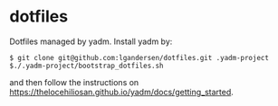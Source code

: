 # dotfiles

Dotfiles managed by yadm. Install yadm by:

```
$ git clone git@github.com:lgandersen/dotfiles.git .yadm-project
$./.yadm-project/bootstrap_dotfiles.sh
```
and then follow the instructions on https://thelocehiliosan.github.io/yadm/docs/getting_started.
